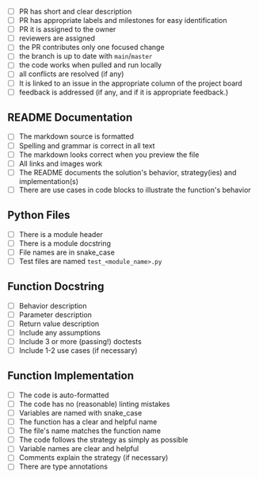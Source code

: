 <!--  Code Review Checklist

  This checklist is for PRs with a solution to a coding challenge.
  It is extra detailed to help you build good habits.

  You can delete this checklist if you are sending a PR for anything else.
  This could include: notes, planning documents, or issue templates

  Deleting this checklist doesn't mean you can be sloppy!
  You should still add a checklist appropriate to your contribution.
  Some ideas for your checklist:
  - [ ] Markdown code is correct well-formatted
  - [ ] Spelling and grammar are ok
  - [ ] ...

-->

- [ ] PR has short and clear description
- [ ] PR has appropriate labels and milestones for easy identification
- [ ] PR it is assigned to the owner
- [ ] reviewers are assigned
- [ ] the PR contributes only one focused change
- [ ] the branch is up to date with `main`/`master`
- [ ] the code works when pulled and run locally
- [ ] all conflicts are resolved (if any)
- [ ] It is linked to an issue in the appropriate column of the project board
- [ ] feedback is addressed (if any, and if it is appropriate feedback.)

## README Documentation

- [ ] The markdown source is formatted
- [ ] Spelling and grammar is correct in all text
- [ ] The markdown looks correct when you preview the file
- [ ] All links and images work
- [ ] The README documents the solution's behavior, strategy(ies) and implementation(s)
- [ ] There are use cases in code blocks to illustrate the function's behavior

## Python Files

- [ ] There is a module header
- [ ] There is a module docstring
- [ ] File names are in snake_case
- [ ] Test files are named `test_<module_name>.py`

## Function Docstring

- [ ] Behavior description
- [ ] Parameter description
- [ ] Return value description
- [ ] Include any assumptions
- [ ] Include 3 or more (passing!) doctests
- [ ] Include 1-2 use cases (if necessary)

## Function Implementation

- [ ] The code is auto-formatted
- [ ] The code has no (reasonable) linting mistakes
- [ ] Variables are named with snake_case
- [ ] The function has a clear and helpful name
- [ ] The file's name matches the function name
- [ ] The code follows the strategy as simply as possible
- [ ] Variable names are clear and helpful
- [ ] Comments explain the strategy (if necessary)
- [ ] There are type annotations
